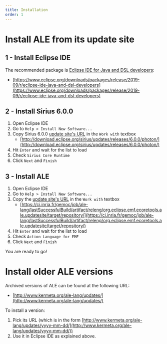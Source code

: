 ```yaml
---
title: Installation
order: 1
---
```


Install ALE from its update site
============================

1 - Install Eclipse IDE
-----------------------

The recommended package is [Eclipse IDE for Java and DSL developers](https://www.eclipse.org/downloads/packages/release/2019-09/r/eclipse-ide-java-and-dsl-developers):
- [https://www.eclipse.org/downloads/packages/release/2019-09/r/eclipse-ide-java-and-dsl-developers](https://www.eclipse.org/downloads/packages/release/2019-09/r/eclipse-ide-java-and-dsl-developers)

2 - Install Sirius 6.0.0
------------------------

1. Open Eclipse IDE
2. Go to `Help > Install New Software...`
3. Copy Sirius 6.0.0 [update site's URL](http://download.eclipse.org/sirius/updates/releases/6.0.0/photon/) in the `Work with` textbox
   * [http://download.eclipse.org/sirius/updates/releases/6.0.0/photon/](http://download.eclipse.org/sirius/updates/releases/6.0.0/photon/)
4. Hit `Enter` and wait for the list to load
5. Check `Sirius Core Runtime`
6. Click `Next` and `Finish`
 
3 - Install ALE
---------------

1. Open Eclipse IDE
2. Go to `Help > Install New Software...`
3. Copy the [update site's URL](https://ci.inria.fr/gemoc/job/ale-lang/lastSuccessfulBuild/artifact/releng/org.eclipse.emf.ecoretools.ale.updatesite/target/repository/) in the `Work with` textbox
   * [https://ci.inria.fr/gemoc/job/ale-lang/lastSuccessfulBuild/artifact/releng/org.eclipse.emf.ecoretools.ale.updatesite/target/repository/](https://ci.inria.fr/gemoc/job/ale-lang/lastSuccessfulBuild/artifact/releng/org.eclipse.emf.ecoretools.ale.updatesite/target/repository/)
4. Hit `Enter` and wait for the list to load
5. Check `Action Language for EMF`
6. Click `Next` and `Finish`

You are ready to go!

Install older ALE versions
==========================

Archived versions of ALE can be found at the following URL:
- [http://www.kermeta.org/ale-lang/updates/](http://www.kermeta.org/ale-lang/updates/)

To install a version:
1. Pick its URL (which is in the form [http://www.kermeta.org/ale-lang/updates/yyyy-mm-dd/](http://www.kermeta.org/ale-lang/updates/yyyy-mm-dd/))
2. Use it in Eclipse IDE as explained above.